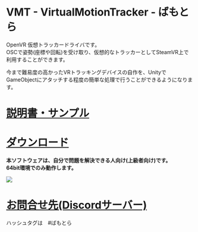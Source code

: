 # VMT - VirtualMotionTracker - ばもとら
OpenVR 仮想トラッカードライバです。  
OSCで姿勢(座標や回転)を受け取り、仮想的なトラッカーとしてSteamVR上で利用することができます。  
  
今まで難易度の高かったVRトラッキングデバイスの自作を、UnityでGameObjectにアタッチする程度の簡単な処理で行うことができるようになります。  

# [説明書・サンプル](doc/node.md)
# [ダウンロード](https://github.com/gpsnmeajp/VirtualMotionTracker/releases)  
**本ソフトウェアは、自分で問題を解決できる人向け(上級者向け)です。**  
**64bit環境でのみ動作します。**  

<img src="https://github.com/gpsnmeajp/VirtualMotionTracker/blob/master/doc/Architecture.png?raw=true"></img>

# [お問合せ先(Discordサーバー)](https://discord.gg/nGapSR7)

ハッシュタグは　#ばもとら
